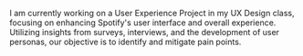 I am currently working on a User Experience Project in my UX Design class, focusing on enhancing Spotify's user interface and overall experience. Utilizing insights from surveys, interviews, and the development of user personas, our objective is to identify and mitigate pain points.
